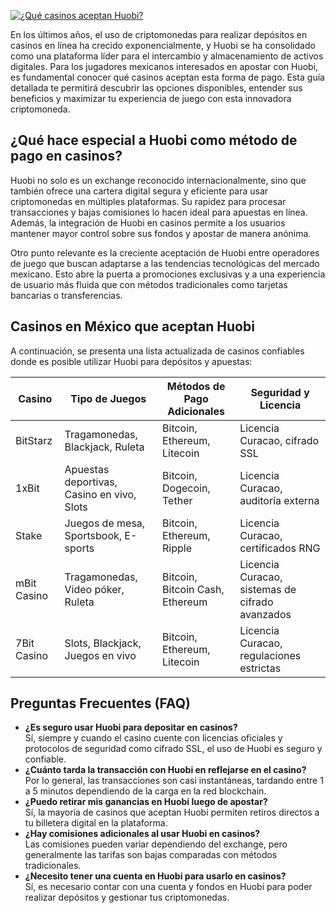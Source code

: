 [![¿Qué casinos aceptan Huobi?](https://123-caf.pages.dev/gitsignup.png)](https://vrmoo.ru/Bt82HjjY)

<p>En los últimos años, el uso de criptomonedas para realizar depósitos en casinos en línea ha crecido exponencialmente, y Huobi se ha consolidado como una plataforma líder para el intercambio y almacenamiento de activos digitales. Para los jugadores mexicanos interesados en apostar con Huobi, es fundamental conocer qué casinos aceptan esta forma de pago. Esta guía detallada te permitirá descubrir las opciones disponibles, entender sus beneficios y maximizar tu experiencia de juego con esta innovadora criptomoneda.</p>  <h2>¿Qué hace especial a Huobi como método de pago en casinos?</h2> <p>Huobi no solo es un exchange reconocido internacionalmente, sino que también ofrece una cartera digital segura y eficiente para usar criptomonedas en múltiples plataformas. Su rapidez para procesar transacciones y bajas comisiones lo hacen ideal para apuestas en línea. Además, la integración de Huobi en casinos permite a los usuarios mantener mayor control sobre sus fondos y apostar de manera anónima.</p>  <p>Otro punto relevante es la creciente aceptación de Huobi entre operadores de juego que buscan adaptarse a las tendencias tecnológicas del mercado mexicano. Esto abre la puerta a promociones exclusivas y a una experiencia de usuario más fluida que con métodos tradicionales como tarjetas bancarias o transferencias.</p>  <h2>Casinos en México que aceptan Huobi</h2> <p>A continuación, se presenta una lista actualizada de casinos confiables donde es posible utilizar Huobi para depósitos y apuestas:</p>  <table>   <thead>     <tr>       <th>Casino</th>       <th>Tipo de Juegos</th>       <th>Métodos de Pago Adicionales</th>       <th>Seguridad y Licencia</th>     </tr>   </thead>   <tbody>     <tr>       <td>BitStarz</td>       <td>Tragamonedas, Blackjack, Ruleta</td>       <td>Bitcoin, Ethereum, Litecoin</td>       <td>Licencia Curacao, cifrado SSL</td>     </tr>     <tr>       <td>1xBit</td>       <td>Apuestas deportivas, Casino en vivo, Slots</td>       <td>Bitcoin, Dogecoin, Tether</td>       <td>Licencia Curacao, auditoría externa</td>     </tr>     <tr>       <td>Stake</td>       <td>Juegos de mesa, Sportsbook, E-sports</td>       <td>Bitcoin, Ethereum, Ripple</td>       <td>Licencia Curacao, certificados RNG</td>     </tr>     <tr>       <td>mBit Casino</td>       <td>Tragamonedas, Video póker, Ruleta</td>       <td>Bitcoin, Bitcoin Cash, Ethereum</td>       <td>Licencia Curacao, sistemas de cifrado avanzados</td>     </tr>     <tr>       <td>7Bit Casino</td>       <td>Slots, Blackjack, Juegos en vivo</td>       <td>Bitcoin, Ethereum, Litecoin</td>       <td>Licencia Curacao, regulaciones estrictas</td>     </tr>   </tbody> </table>  <h2>Preguntas Frecuentes (FAQ)</h2> <ul>   <li><strong>¿Es seguro usar Huobi para depositar en casinos?</strong><br> Sí, siempre y cuando el casino cuente con licencias oficiales y protocolos de seguridad como cifrado SSL, el uso de Huobi es seguro y confiable.</li>   <li><strong>¿Cuánto tarda la transacción con Huobi en reflejarse en el casino?</strong><br> Por lo general, las transacciones son casi instantáneas, tardando entre 1 a 5 minutos dependiendo de la carga en la red blockchain.</li>   <li><strong>¿Puedo retirar mis ganancias en Huobi luego de apostar?</strong><br> Sí, la mayoría de casinos que aceptan Huobi permiten retiros directos a tu billetera digital en la plataforma.</li>   <li><strong>¿Hay comisiones adicionales al usar Huobi en casinos?</strong><br> Las comisiones pueden variar dependiendo del exchange, pero generalmente las tarifas son bajas comparadas con métodos tradicionales.</li>   <li><strong>¿Necesito tener una cuenta en Huobi para usarlo en casinos?</strong><br> Sí, es necesario contar con una cuenta y fondos en Huobi para poder realizar depósitos y gestionar tus criptomonedas.</li> </ul>